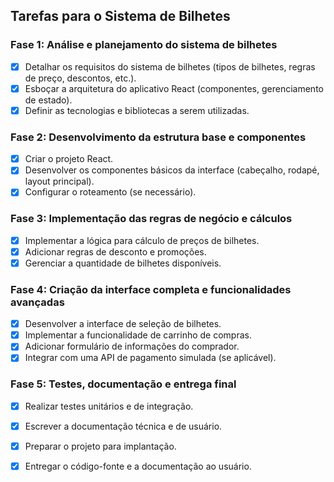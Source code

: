## Tarefas para o Sistema de Bilhetes

### Fase 1: Análise e planejamento do sistema de bilhetes
- [x] Detalhar os requisitos do sistema de bilhetes (tipos de bilhetes, regras de preço, descontos, etc.).
- [x] Esboçar a arquitetura do aplicativo React (componentes, gerenciamento de estado).
- [x] Definir as tecnologias e bibliotecas a serem utilizadas.

### Fase 2: Desenvolvimento da estrutura base e componentes
- [x] Criar o projeto React.
- [x] Desenvolver os componentes básicos da interface (cabeçalho, rodapé, layout principal).
- [x] Configurar o roteamento (se necessário).

### Fase 3: Implementação das regras de negócio e cálculos
- [x] Implementar a lógica para cálculo de preços de bilhetes.
- [x] Adicionar regras de desconto e promoções.
- [x] Gerenciar a quantidade de bilhetes disponíveis.

### Fase 4: Criação da interface completa e funcionalidades avançadas
- [x] Desenvolver a interface de seleção de bilhetes.
- [x] Implementar a funcionalidade de carrinho de compras.
- [x] Adicionar formulário de informações do comprador.
- [x] Integrar com uma API de pagamento simulada (se aplicável).

### Fase 5: Testes, documentação e entrega final
- [x] Realizar testes unitários e de integração.
- [x] Escrever a documentação técnica e de usuário.
- [x] Preparar o projeto para implantação.
- [x] Entregar o código-fonte e a documentação ao usuário.

